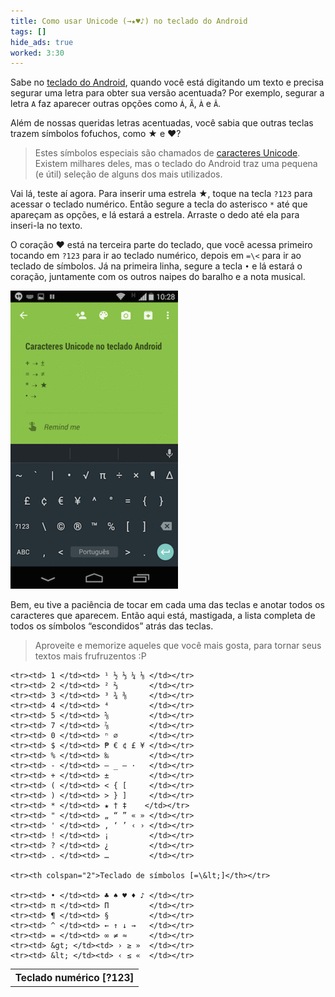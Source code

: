 ```yaml
---
title: Como usar Unicode (→★♥♪) no teclado do Android
tags: []
hide_ads: true
worked: 3:30
---
```


<style>
    #unicodes th {
        font-size: 110%;
    }
    #unicodes td {
        padding: 10px 20px;
        font-size: 150%;
        word-spacing: 0.6em;
    }
    #unicodes td:first-child {
        text-align: center;
    }
</style>

Sabe no [teclado do Android](https://play.google.com/store/apps/details?id=com.google.android.inputmethod.latin&hl=pt), quando você está digitando um texto e precisa segurar uma letra para obter sua versão acentuada? Por exemplo, segurar a letra `A` faz aparecer outras opções como `Á`, `Ã`, `À` e `Â`.

Além de nossas queridas letras acentuadas, você sabia que outras teclas trazem símbolos fofuchos, como ★ e ♥?

> Estes símbolos especiais são chamados de [caracteres Unicode](http://pt.wikipedia.org/wiki/Unicode). Existem milhares deles, mas o teclado do Android traz uma pequena (e útil) seleção de alguns dos mais utilizados.

Vai lá, teste aí agora. Para inserir uma estrela ★, toque na tecla `?123` para acessar o teclado numérico. Então segure a tecla do asterisco `*` até que apareçam as opções, e lá estará a estrela. Arraste o dedo até ela para inseri-la no texto.

O coração ♥ está na terceira parte do teclado, que você acessa primeiro tocando em `?123` para ir ao teclado numérico, depois em `=\<` para ir ao teclado de símbolos. Já na primeira linha, segure a tecla `•` e lá estará o coração, juntamente com os outros naipes do baralho e a nota musical.

<!-- http://gifmaker.me, canvas: 268x477, speed: 1000ms -->

![](/img/blog/unicode-android.gif)

Bem, eu tive a paciência de tocar em cada uma das teclas e anotar todos os caracteres que aparecem. Então aqui está, mastigada, a lista completa de todos os símbolos “escondidos” atrás das teclas.

> Aproveite e memorize aqueles que você mais gosta, para tornar seus textos mais frufruzentos :P

<table id="unicodes" class="tableborder">
    <tr><th colspan="2">Teclado numérico [?123]</th></tr>

    <tr><td> 1 </td><td> ¹ ½ ⅓ ¼ ⅛ </td></tr>
    <tr><td> 2 </td><td> ² ⅔       </td></tr>
    <tr><td> 3 </td><td> ³ ¾ ⅜     </td></tr>
    <tr><td> 4 </td><td> ⁴         </td></tr>
    <tr><td> 5 </td><td> ⅝         </td></tr>
    <tr><td> 7 </td><td> ⅞         </td></tr>
    <tr><td> 0 </td><td> ⁿ ∅       </td></tr>
    <tr><td> $ </td><td> ₱ € ¢ £ ¥ </td></tr>
    <tr><td> % </td><td> ‰         </td></tr>
    <tr><td> - </td><td> — _ – ·   </td></tr>
    <tr><td> + </td><td> ±         </td></tr>
    <tr><td> ( </td><td> < { [     </td></tr>
    <tr><td> ) </td><td> > } ]     </td></tr>
    <tr><td> * </td><td> ★ † ‡    </td></tr>
    <tr><td> " </td><td> „ “ ” « » </td></tr>
    <tr><td> ' </td><td> ‚ ‘ ’ ‹ › </td></tr>
    <tr><td> ! </td><td> ¡         </td></tr>
    <tr><td> ? </td><td> ¿         </td></tr>
    <tr><td> . </td><td> …         </td></tr>

    <tr><th colspan="2">Teclado de símbolos [=\&lt;]</th></tr>

    <tr><td> • </td><td> ♣ ♠ ♥ ♦ ♪ </td></tr>
    <tr><td> π </td><td> Π         </td></tr>
    <tr><td> ¶ </td><td> §         </td></tr>
    <tr><td> ^ </td><td> ← ↑ ↓ →   </td></tr>
    <tr><td> = </td><td> ∞ ≠ ≈     </td></tr>
    <tr><td> &gt; </td><td> › ≥ »  </td></tr>
    <tr><td> &lt; </td><td> ‹ ≤ «  </td></tr>
</table>

